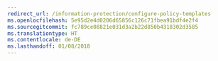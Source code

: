 ```yaml
---
redirect_url: /information-protection/configure-policy-templates
ms.openlocfilehash: 5e95d2e4d0206d65856c126c71fbea91bdf4e2f4
ms.sourcegitcommit: fc789ce08821e031d3a2b22d850b4318302d3585
ms.translationtype: HT
ms.contentlocale: de-DE
ms.lasthandoff: 01/08/2018
---
```

